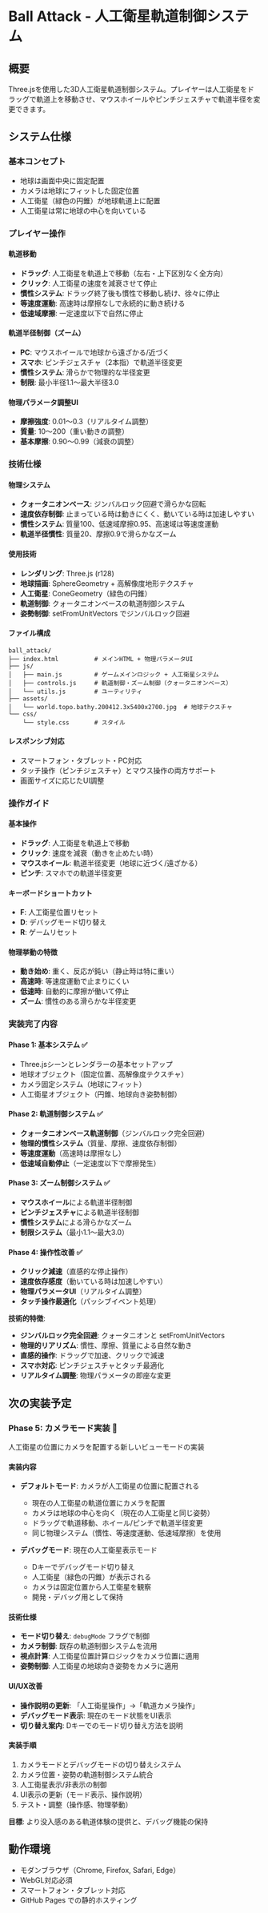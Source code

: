 # Ball Attack - 人工衛星軌道制御システム

## 概要
Three.jsを使用した3D人工衛星軌道制御システム。プレイヤーは人工衛星をドラッグで軌道上を移動させ、マウスホイールやピンチジェスチャで軌道半径を変更できます。

## システム仕様

### 基本コンセプト
- 地球は画面中央に固定配置
- カメラは地球にフィットした固定位置
- 人工衛星（緑色の円錐）が地球軌道上に配置
- 人工衛星は常に地球の中心を向いている

### プレイヤー操作

#### 軌道移動
- **ドラッグ**: 人工衛星を軌道上で移動（左右・上下区別なく全方向）
- **クリック**: 人工衛星の速度を減衰させて停止
- **慣性システム**: ドラッグ終了後も慣性で移動し続け、徐々に停止
- **等速度運動**: 高速時は摩擦なしで永続的に動き続ける
- **低速域摩擦**: 一定速度以下で自然に停止

#### 軌道半径制御（ズーム）
- **PC**: マウスホイールで地球から遠ざかる/近づく
- **スマホ**: ピンチジェスチャ（2本指）で軌道半径変更
- **慣性システム**: 滑らかで物理的な半径変更
- **制限**: 最小半径1.1～最大半径3.0

#### 物理パラメータ調整UI
- **摩擦強度**: 0.01～0.3（リアルタイム調整）
- **質量**: 10～200（重い動きの調整）
- **基本摩擦**: 0.90～0.99（減衰の調整）

### 技術仕様

#### 物理システム
- **クォータニオンベース**: ジンバルロック回避で滑らかな回転
- **速度依存制御**: 止まっている時は動きにくく、動いている時は加速しやすい
- **慣性システム**: 質量100、低速域摩擦0.95、高速域は等速度運動
- **軌道半径慣性**: 質量20、摩擦0.9で滑らかなズーム

#### 使用技術
- **レンダリング**: Three.js (r128)
- **地球描画**: SphereGeometry + 高解像度地形テクスチャ
- **人工衛星**: ConeGeometry（緑色の円錐）
- **軌道制御**: クォータニオンベースの軌道制御システム
- **姿勢制御**: setFromUnitVectors でジンバルロック回避

#### ファイル構成
```
ball_attack/
├── index.html          # メインHTML + 物理パラメータUI
├── js/
│   ├── main.js         # ゲームメインロジック + 人工衛星システム
│   ├── controls.js     # 軌道制御・ズーム制御（クォータニオンベース）
│   └── utils.js        # ユーティリティ
├── assets/
│   └── world.topo.bathy.200412.3x5400x2700.jpg  # 地球テクスチャ
└── css/
    └── style.css       # スタイル
```

#### レスポンシブ対応
- スマートフォン・タブレット・PC対応
- タッチ操作（ピンチジェスチャ）とマウス操作の両方サポート
- 画面サイズに応じたUI調整

### 操作ガイド

#### 基本操作
- **ドラッグ**: 人工衛星を軌道上で移動
- **クリック**: 速度を減衰（動きを止めたい時）
- **マウスホイール**: 軌道半径変更（地球に近づく/遠ざかる）
- **ピンチ**: スマホでの軌道半径変更

#### キーボードショートカット
- **F**: 人工衛星位置リセット
- **D**: デバッグモード切り替え
- **R**: ゲームリセット

#### 物理挙動の特徴
- **動き始め**: 重く、反応が鈍い（静止時は特に重い）
- **高速時**: 等速度運動で止まりにくい
- **低速時**: 自動的に摩擦が働いて停止
- **ズーム**: 慣性のある滑らかな半径変更

### 実装完了内容

#### Phase 1: 基本システム ✅
- Three.jsシーンとレンダラーの基本セットアップ
- 地球オブジェクト（固定位置、高解像度テクスチャ）
- カメラ固定システム（地球にフィット）
- 人工衛星オブジェクト（円錐、地球向き姿勢制御）

#### Phase 2: 軌道制御システム ✅
- **クォータニオンベース軌道制御**（ジンバルロック完全回避）
- **物理的慣性システム**（質量、摩擦、速度依存制御）
- **等速度運動**（高速時は摩擦なし）
- **低速域自動停止**（一定速度以下で摩擦発生）

#### Phase 3: ズーム制御システム ✅
- **マウスホイール**による軌道半径制御
- **ピンチジェスチャ**による軌道半径制御
- **慣性システム**による滑らかなズーム
- **制限システム**（最小1.1～最大3.0）

#### Phase 4: 操作性改善 ✅
- **クリック減速**（直感的な停止操作）
- **速度依存感度**（動いている時は加速しやすい）
- **物理パラメータUI**（リアルタイム調整）
- **タッチ操作最適化**（パッシブイベント処理）

**技術的特徴**:
- **ジンバルロック完全回避**: クォータニオンと setFromUnitVectors
- **物理的リアリズム**: 慣性、摩擦、質量による自然な動き
- **直感的操作**: ドラッグで加速、クリックで減速
- **スマホ対応**: ピンチジェスチャとタッチ最適化
- **リアルタイム調整**: 物理パラメータの即座な変更

## 次の実装予定

### Phase 5: カメラモード実装 🚧
人工衛星の位置にカメラを配置する新しいビューモードの実装

#### 実装内容
- **デフォルトモード**: カメラが人工衛星の位置に配置される
  - 現在の人工衛星の軌道位置にカメラを配置
  - カメラは地球の中心を向く（現在の人工衛星と同じ姿勢）
  - ドラッグで軌道移動、ホイール/ピンチで軌道半径変更
  - 同じ物理システム（慣性、等速度運動、低速域摩擦）を使用

- **デバッグモード**: 現在の人工衛星表示モード
  - Dキーでデバッグモード切り替え
  - 人工衛星（緑色の円錐）が表示される
  - カメラは固定位置から人工衛星を観察
  - 開発・デバッグ用として保持

#### 技術仕様
- **モード切り替え**: `debugMode` フラグで制御
- **カメラ制御**: 既存の軌道制御システムを流用
- **視点計算**: 人工衛星位置計算ロジックをカメラ位置に適用
- **姿勢制御**: 人工衛星の地球向き姿勢をカメラに適用

#### UI/UX改善
- **操作説明の更新**: 「人工衛星操作」→「軌道カメラ操作」
- **デバッグモード表示**: 現在のモード状態をUI表示
- **切り替え案内**: Dキーでのモード切り替え方法を説明

#### 実装手順
1. カメラモードとデバッグモードの切り替えシステム
2. カメラ位置・姿勢の軌道制御システム統合
3. 人工衛星表示/非表示の制御
4. UI表示の更新（モード表示、操作説明）
5. テスト・調整（操作感、物理挙動）

**目標**: より没入感のある軌道体験の提供と、デバッグ機能の保持

## 動作環境
- モダンブラウザ（Chrome, Firefox, Safari, Edge）
- WebGL対応必須
- スマートフォン・タブレット対応
- GitHub Pages での静的ホスティング
